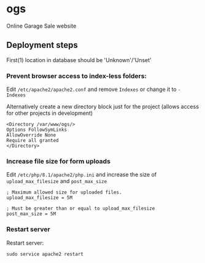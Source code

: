 # ogs
Online Garage Sale website

## Deployment steps

First(1) location in database should be 'Unknown'/'Unset'

### Prevent browser access to index-less folders:
Edit `/etc/apache2/apache2.conf` and remove `Indexes` or change it to `-Indexes`

Alternatively create a new directory block just for the project (allows access for other projects in development)

```
<Directory /var/www/ogs/>
Options FollowSymLinks
AllowOverride None
Require all granted
</Directory>
```

### Increase file size for form uploads
Edit `/etc/php/8.1/apache2/php.ini` and increase the size of `upload_max_filesize` and `post_max_size`

```
; Maximum allowed size for uploaded files.
upload_max_filesize = 5M

; Must be greater than or equal to upload_max_filesize
post_max_size = 5M
```

### Restart server
Restart server:

`sudo service apache2 restart`